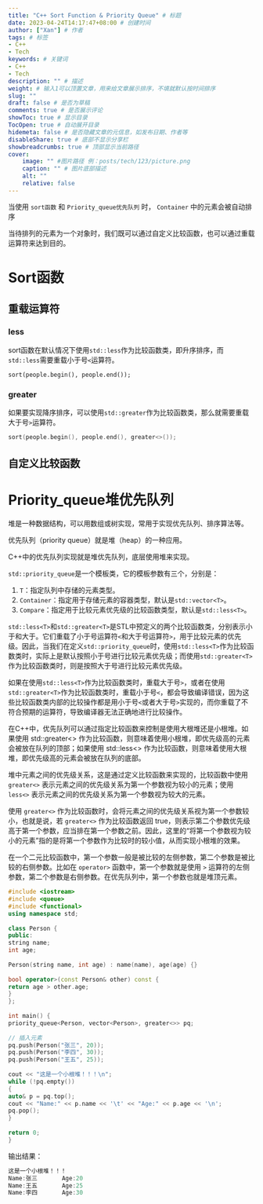 ```yaml
---
title: "C++ Sort Function & Priority Queue" # 标题
date: 2023-04-24T14:17:47+08:00 # 创建时间
author: ["Xan"] # 作者
tags: # 标签
- C++ 
- Tech 
keywords: # 关键词
- C++ 
- Tech 
description: "" # 描述
weight: # 输入1可以顶置文章，用来给文章展示排序，不填就默认按时间排序
slug: ""
draft: false # 是否为草稿
comments: true # 是否展示评论
showToc: true # 显示目录
TocOpen: true # 自动展开目录
hidemeta: false # 是否隐藏文章的元信息，如发布日期、作者等
disableShare: true # 底部不显示分享栏
showbreadcrumbs: true # 顶部显示当前路径
cover:
    image: "" #图片路径 例：posts/tech/123/picture.png
    caption: "" # 图片底部描述
    alt: ""
    relative: false
---
```


当使用 `sort函数` 和 `Priority_queue优先队列` 时， `Container` 中的元素会被自动排序

当待排列的元素为一个对象时，我们既可以通过自定义比较函数，也可以通过重载运算符来达到目的。

# Sort函数

## 重载运算符
### less
sort函数在默认情况下使用`std::less`作为比较函数类，即升序排序，而`std::less`需要重载小于号`<`运算符。
```
sort(people.begin(), people.end());
```

### greater
如果要实现降序排序，可以使用`std::greater`作为比较函数类，那么就需要重载大于号`>`运算符。  
```cpp
sort(people.begin(), people.end(), greater<>());
```


## 自定义比较函数


# Priority_queue堆优先队列 
堆是一种数据结构，可以用数组或树实现，常用于实现优先队列、排序算法等。  

优先队列（priority queue）就是堆（heap）的一种应用。

C++中的优先队列实现就是堆优先队列，底层使用堆来实现。  

`std::priority_queue`是一个模板类，它的模板参数有三个，分别是：

1.  `T`：指定队列中存储的元素类型。
2.  `Container`：指定用于存储元素的容器类型，默认是`std::vector<T>`。
3.  `Compare`：指定用于比较元素优先级的比较函数类型，默认是`std::less<T>`。

`std::less<T>`和`std::greater<T>`是STL中预定义的两个比较函数类，分别表示小于和大于。它们重载了小于号运算符`<`和大于号运算符`>`，用于比较元素的优先级。因此，当我们在定义`std::priority_queue`时，使用`std::less<T>`作为比较函数类时，实际上是默认按照小于号进行比较元素优先级；而使用`std::greater<T>`作为比较函数类时，则是按照大于号进行比较元素优先级。

如果在使用`std::less<T>`作为比较函数类时，重载大于号`>`，或者在使用`std::greater<T>`作为比较函数类时，重载小于号`<`，都会导致编译错误，因为这些比较函数类内部的比较操作都是用小于号`<`或者大于号`>`实现的，而你重载了不符合预期的运算符，导致编译器无法正确地进行比较操作。

在C++中，优先队列可以通过指定比较函数来控制是使用大根堆还是小根堆。如果使用 std::greater<> 作为比较函数，则意味着使用小根堆，即优先级高的元素会被放在队列的顶部；如果使用 std::less<> 作为比较函数，则意味着使用大根堆，即优先级高的元素会被放在队列的底部。  

堆中元素之间的优先级关系，这是通过定义比较函数来实现的，比较函数中使用 `greater<>` 表示元素之间的优先级关系为第一个参数视为较小的元素；使用 `less<>` 表示元素之间的优先级关系为第一个参数视为较大的元素。  

使用 `greater<>` 作为比较函数时，会将元素之间的优先级关系视为第一个参数较小，也就是说，若 `greater<>` 作为比较函数返回 true，则表示第二个参数优先级高于第一个参数，应当排在第一个参数之前。因此，这里的“将第一个参数视为较小的元素”指的是将第一个参数作为比较时的较小值，从而实现小根堆的效果。  

在一个二元比较函数中，第一个参数一般是被比较的左侧参数，第二个参数是被比较的右侧参数。比如在 `operator>` 函数中，第一个参数就是使用 `>` 运算符的左侧参数，第二个参数是右侧参数。在优先队列中，第一个参数也就是堆顶元素。
```cpp
#include <iostream>  
#include <queue>  
#include <functional>  
using namespace std;  
  
class Person {  
public:  
string name;  
int age;  
  
Person(string name, int age) : name(name), age(age) {}  
  
bool operator>(const Person& other) const {  
return age > other.age;  
}  
};  
  
int main() {  
priority_queue<Person, vector<Person>, greater<>> pq;  
  
// 插入元素  
pq.push(Person("张三", 20));  
pq.push(Person("李四", 30));  
pq.push(Person("王五", 25));  
  
cout << "这是一个小根堆！！！\n";  
while (!pq.empty())  
{  
auto& p = pq.top();  
cout << "Name:" << p.name << '\t' << "Age:" << p.age << '\n';  
pq.pop();  
}  
  
return 0;  
}
```
输出结果： 
```cpp
这是一个小根堆！！！
Name:张三       Age:20
Name:王五       Age:25
Name:李四       Age:30
```

